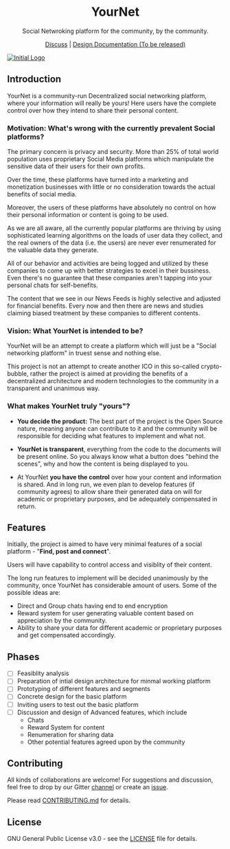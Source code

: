 <h1 align="center">YourNet</h1>

<p align="center">Social Netwroking platform for the community, by the community.</p>

<p align="center"><a href="https://gitter.im/YournetChat">Discuss</a> | <a href="#">Design Documentation (To be released)</a></p>


[![Initial Logo](https://s8.postimg.org/tfvxxiu51/lines-1285363_1280.png)](https://postimg.org/image/5owkfetxt/)


## Introduction

YourNet is a community-run Decentralized social networking platform, where your information will really be yours! Here users have the complete control over how they intend to share their personal content.


### Motivation: What's wrong with the currently prevalent Social platforms?

The primary concern is privacy and security. More than 25% of total world population uses proprietary Social Media platforms which manipulate the sensitive data of their users for their own profits.

Over the time, these platforms have turned into a marketing and monetization businesses with little or no consideration towards the actual benefits of social media.

Moreover, the users of these platforms have absolutely no control on how their personal information or content is going to be used.

As we are all aware, all the currently popular platforms are thriving by using sophisticated learning algorithms on the loads of user data they collect, and the real owners of the data (i.e. the users) are never ever renumerated for the valuable data they generate.

All of our behavior and activities are being logged and utilized by these companies to come up with better strategies to excel in their bussiness. Even there's no guarantee that these companies aren't tapping into your personal chats for self-benefits.

The content that we see in our News Feeds is highly selective and adjusted for financial benefits. Every now and then there are news and studies claiming biased treatment by these companies to different contents.


### Vision: What YourNet is intended to be?

YourNet will be an attempt to create a platform which will just be a "Social networking platform" in truest sense and nothing else.

This project is not an attempt to create another ICO in this so-called crypto-bubble, rather the project is aimed at providing the benefits of a decentralized architecture and modern technologies to the community in a transparent and unanimous way.


### What makes YourNet truly "yours"?

- **You decide the product:** The best part of the project is the Open Source nature, meaning anyone can contribute to it and the community will be responsible for deciding what features to implement and what not.

- **YourNet is transparent**, everything from the code to the documents will be present online. So you always know what a button does "behind the scenes", why and how the content is being displayed to you.

- At YourNet **you have the control** over how your content and information is shared. And in long run, we even plan to develop features (if community agrees) to allow share their generated data on will for academic or proprietary purposes, and be adequately compensated in return.

## Features

Initially, the project is aimed to have very minimal features of a social platform - "**Find, post and connect**".

Users will have capability to control access and visiblity of their content.

The long run features to implement will be decided unanimously by the community, once YourNet has considerable amount of users. Some of the possible ideas are:

- Direct and Group chats having end to end encryption
- Reward system for user generating valuable content based on appreciation by the community.
- Ability to share your data for different academic or proprietary purposes and get compensated accordingly.


## Phases

- [ ] Feasiblity analysis
- [ ] Preparation of intial design architecture for minmal working platform
- [ ] Prototyping of different features and segments
- [ ] Concrete design for the basic platform
- [ ] Inviting users to test out the basic platform
- [ ] Discussion and design of Advanced features, which include
    + Chats
    + Reward System for content
    + Renumeration for sharing data
    + Other potential features agreed upon by the community

## Contributing

All kinds of collaborations are welcome! For suggestions and discussion, feel free to drop by our Gitter [channel](https://gitter.im/YournetChat) or create an [issue](https://github.com/satwikkansal/YourNet/issues/new).

Please read [CONTRIBUTING.md](https://github.com/satwikkansal/yournet/blob/master/CONTRIBUTING.md) for details.

## License

GNU General Public License v3.0 - see the [LICENSE](https://github.com/satwikkansal/yournet/blob/master/LICENSE) file for details.

